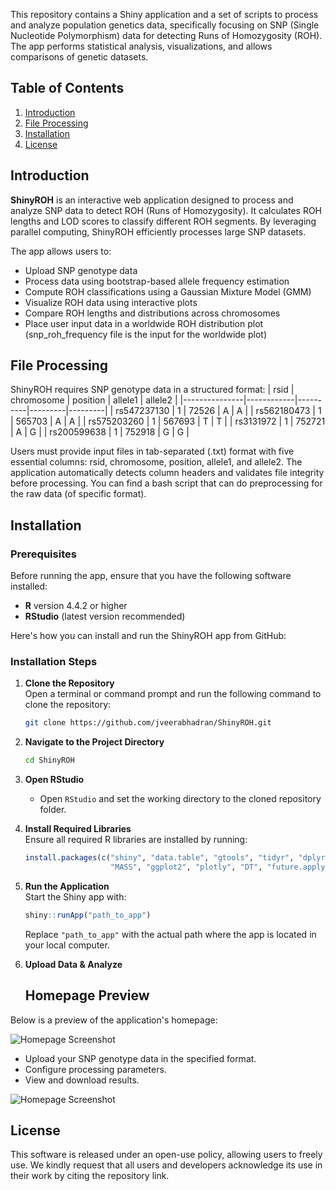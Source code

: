 
This repository contains a Shiny application and a set of scripts to process and analyze population genetics data, specifically focusing on SNP (Single Nucleotide Polymorphism) data for detecting Runs of Homozygosity (ROH). The app performs statistical analysis, visualizations, and allows comparisons of genetic datasets.

## Table of Contents
1. [Introduction](#introduction)
2. [File Processing](#file-processing)
3. [Installation](#installation)
4. [License](#license)

## Introduction
**ShinyROH** is an interactive web application designed to process and analyze SNP data to detect ROH (Runs of Homozygosity). It calculates ROH lengths and LOD scores to classify different ROH segments. By leveraging parallel computing, ShinyROH efficiently processes large SNP datasets.

The app allows users to:
- Upload SNP genotype data
- Process data using bootstrap-based allele frequency estimation
- Compute ROH classifications using a Gaussian Mixture Model (GMM)
- Visualize ROH data using interactive plots
- Compare ROH lengths and distributions across chromosomes
- Place user input data in a worldwide ROH distribution plot (snp_roh_frequency file is the input for the worldwide plot)
  
## File Processing
ShinyROH requires SNP genotype data in a structured format: 
| rsid          | chromosome | position | allele1 | allele2 |
|---------------|------------|----------|---------|---------|
| rs547237130   | 1          | 72526    | A       | A       |
| rs562180473   | 1          | 565703   | A       | A       |
| rs575203260   | 1          | 567693   | T       | T       |
| rs3131972     | 1          | 752721   | A       | G       |
| rs200599638   | 1          | 752918   | G       | G       |

Users must provide input files in tab-separated (.txt) format with five essential columns: rsid, chromosome, position, allele1, and allele2. The application automatically detects column headers and validates file integrity before processing. You can find a bash script that can do preprocessing for the raw data (of specific format).

## Installation
### Prerequisites
Before running the app, ensure that you have the following software installed:

- **R** version 4.4.2 or higher
- **RStudio** (latest version recommended)

Here's how you can install and run the ShinyROH app from GitHub:

### Installation Steps

1. **Clone the Repository**  
   Open a terminal or command prompt and run the following command to clone the repository:
   ```sh
   git clone https://github.com/jveerabhadran/ShinyROH.git
   ```

2. **Navigate to the Project Directory**  
   ```sh
   cd ShinyROH
   ```

3. **Open RStudio**  
   - Open `RStudio` and set the working directory to the cloned repository folder.

4. **Install Required Libraries**  
   Ensure all required R libraries are installed by running:
   ```r
   install.packages(c("shiny", "data.table", "gtools", "tidyr", "dplyr", "mclust", 
                      "MASS", "ggplot2", "plotly", "DT", "future.apply"))
   ```

5. **Run the Application**  
   Start the Shiny app with:
   ```r
   shiny::runApp("path_to_app")
   ```
   Replace `"path_to_app"` with the actual path where the app is located in your local computer.

6. **Upload Data & Analyze**
   ## Homepage Preview  
Below is a preview of the application's homepage:  

![Homepage Screenshot](img/homepage_1.png)

   - Upload your SNP genotype data in the specified format.
   - Configure processing parameters.
   - View and download results.

![Homepage Screenshot](img/homepage_2.png)

## License
This software is released under an open-use policy, allowing users to freely use. We kindly request that all users and developers acknowledge its use in their work by citing the repository link.
